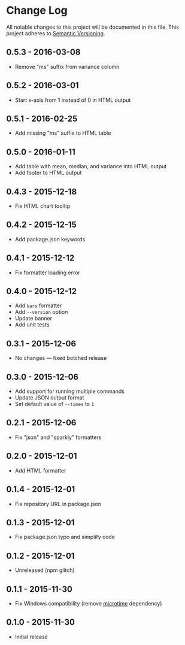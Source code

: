# Change Log
All notable changes to this project will be documented in this file.
This project adheres to [Semantic Versioning](http://semver.org/).

## 0.5.3 - 2016-03-08
- Remove "ms" suffix from variance column

## 0.5.2 - 2016-03-01
- Start x-axis from 1 instead of 0 in HTML output

## 0.5.1 - 2016-02-25
- Add missing "ms" suffix to HTML table

## 0.5.0 - 2016-01-11
- Add table with mean, median, and variance into HTML output
- Add footer to HTML output

## 0.4.3 - 2015-12-18
- Fix HTML chart tooltip

## 0.4.2 - 2015-12-15
- Add package.json keywords

## 0.4.1 - 2015-12-12
- Fix formatter loading error

## 0.4.0 - 2015-12-12
- Add `bars` formatter
- Add `--version` option
- Update banner
- Add unit tests

## 0.3.1 - 2015-12-06
- No changes — fixed botched release

## 0.3.0 - 2015-12-06
- Add support for running multiple commands
- Update JSON output format
- Set default value of `--times` to `1`

## 0.2.1 - 2015-12-06
- Fix "json" and "sparkly" formatters

## 0.2.0 - 2015-12-01
- Add HTML formatter

## 0.1.4 - 2015-12-01
- Fix repository URL in package.json

## 0.1.3 - 2015-12-01
- Fix package.json typo and simplify code

## 0.1.2 - 2015-12-01
- Unreleased (npm glitch)

## 0.1.1 - 2015-11-30
- Fix Windows compatibility (remove [microtime][microtime] dependency)

## 0.1.0 - 2015-11-30
- Initial release

[microtime]: https://github.com/wadey/node-microtime
